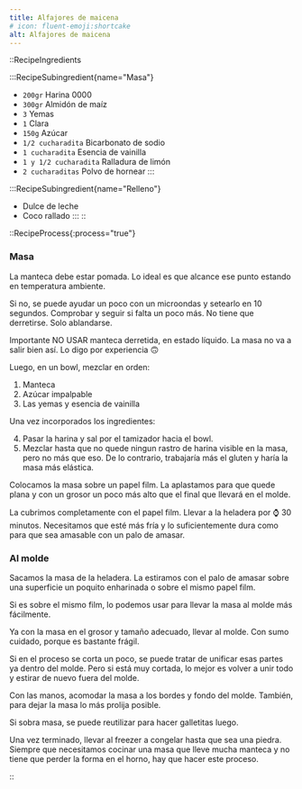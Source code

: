 ```yaml
---
title: Alfajores de maicena
# icon: fluent-emoji:shortcake
alt: Alfajores de maicena
---
```



::RecipeIngredients

:::RecipeSubingredient{name="Masa"}
- `200gr` Harina 0000
- `300gr` Almidón de maíz
- `3` Yemas
- `1` Clara
- `150g` Azúcar
- `1/2 cucharadita` Bicarbonato de sodio
- `1 cucharadita` Esencia de vainilla
- `1 y 1/2 cucharadita` Ralladura de limón
- `2 cucharaditas` Polvo de hornear
:::

:::RecipeSubingredient{name="Relleno"}
- Dulce de leche
- Coco rallado
:::
::

::RecipeProcess{:process="true"}

### Masa

La manteca debe estar pomada. Lo ideal es que alcance ese punto estando en temperatura ambiente.

Si no, se puede ayudar un poco con un microondas y setearlo en 10 segundos. Comprobar y seguir si falta un poco más. No tiene que derretirse. Solo ablandarse.

Importante NO USAR manteca derretida, en estado líquido. La masa no va a salir bien así. Lo digo por experiencia 🙃

Luego, en un bowl, mezclar en orden:

1. Manteca
2. Azúcar impalpable
3. Las yemas y esencia de vainilla

Una vez incorporados los ingredientes:

4. Pasar la harina y sal por el tamizador hacia el bowl.
5. Mezclar hasta que no quede ningun rastro de harina visible en la masa, pero no más que eso. De lo contrario, trabajaría más el gluten y haría la masa más elástica.

Colocamos la masa sobre un papel film. La aplastamos para que quede plana y con un grosor un poco más alto que el final que llevará en el molde.

La cubrimos completamente con el papel film. Llevar a la heladera por ⌚ 30 minutos. Necesitamos que esté más fría y lo suficientemente dura como para que sea amasable con un palo de amasar.

### Al molde

Sacamos la masa de la heladera. La estiramos con el palo de amasar sobre una superficie un poquito enharinada o sobre el mismo papel film.

Si es sobre el mismo film, lo podemos usar para llevar la masa al molde más fácilmente.

Ya con la masa en el grosor y tamaño adecuado, llevar al molde. Con sumo cuidado, porque es bastante frágil. 

Si en el proceso se corta un poco, se puede tratar de unificar esas partes ya dentro del molde. Pero si está muy cortada, lo mejor es volver a unir todo y estirar de nuevo fuera del molde.

Con las manos, acomodar la masa a los bordes y fondo del molde. También, para dejar la masa lo más prolija posible.

Si sobra masa, se puede reutilizar para hacer galletitas luego.

Una vez terminado, llevar al freezer a congelar hasta que sea una piedra. Siempre que necesitamos cocinar una masa que lleve mucha manteca y no tiene que perder la forma en el horno, hay que hacer este proceso.

::